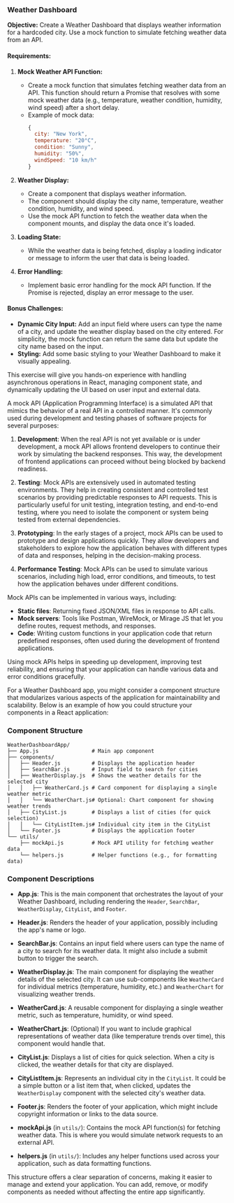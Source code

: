 ### Weather Dashboard

**Objective:** Create a Weather Dashboard that displays weather information for a hardcoded city. Use a mock function to simulate fetching weather data from an API.

#### Requirements:

1. **Mock Weather API Function:**
   - Create a mock function that simulates fetching weather data from an API. This function should return a Promise that resolves with some mock weather data (e.g., temperature, weather condition, humidity, wind speed) after a short delay.
   - Example of mock data:
     ```javascript
     {
       city: "New York",
       temperature: "20°C",
       condition: "Sunny",
       humidity: "50%",
       windSpeed: "10 km/h"
     }
     ```

2. **Weather Display:**
   - Create a component that displays weather information.
   - The component should display the city name, temperature, weather condition, humidity, and wind speed.
   - Use the mock API function to fetch the weather data when the component mounts, and display the data once it's loaded.

3. **Loading State:**
   - While the weather data is being fetched, display a loading indicator or message to inform the user that data is being loaded.

4. **Error Handling:**
   - Implement basic error handling for the mock API function. If the Promise is rejected, display an error message to the user.

#### Bonus Challenges:

- **Dynamic City Input:** Add an input field where users can type the name of a city, and update the weather display based on the city entered. For simplicity, the mock function can return the same data but update the city name based on the input.
- **Styling:** Add some basic styling to your Weather Dashboard to make it visually appealing.

This exercise will give you hands-on experience with handling asynchronous operations in React, managing component state, and dynamically updating the UI based on user input and external data.



A mock API (Application Programming Interface) is a simulated API that mimics the behavior of a real API in a controlled manner. It's commonly used during development and testing phases of software projects for several purposes:

1. **Development**: When the real API is not yet available or is under development, a mock API allows frontend developers to continue their work by simulating the backend responses. This way, the development of frontend applications can proceed without being blocked by backend readiness.

2. **Testing**: Mock APIs are extensively used in automated testing environments. They help in creating consistent and controlled test scenarios by providing predictable responses to API requests. This is particularly useful for unit testing, integration testing, and end-to-end testing, where you need to isolate the component or system being tested from external dependencies.

3. **Prototyping**: In the early stages of a project, mock APIs can be used to prototype and design applications quickly. They allow developers and stakeholders to explore how the application behaves with different types of data and responses, helping in the decision-making process.

4. **Performance Testing**: Mock APIs can be used to simulate various scenarios, including high load, error conditions, and timeouts, to test how the application behaves under different conditions.

Mock APIs can be implemented in various ways, including:
- **Static files**: Returning fixed JSON/XML files in response to API calls.
- **Mock servers**: Tools like Postman, WireMock, or Mirage JS that let you define routes, request methods, and responses.
- **Code**: Writing custom functions in your application code that return predefined responses, often used during the development of frontend applications.

Using mock APIs helps in speeding up development, improving test reliability, and ensuring that your application can handle various data and error conditions gracefully.






For a Weather Dashboard app, you might consider a component structure that modularizes various aspects of the application for maintainability and scalability. Below is an example of how you could structure your components in a React application:

### Component Structure

```
WeatherDashboardApp/
├── App.js                 # Main app component
├── components/
│   ├── Header.js          # Displays the application header
│   ├── SearchBar.js       # Input field to search for cities
│   ├── WeatherDisplay.js  # Shows the weather details for the selected city
│   │   ├── WeatherCard.js # Card component for displaying a single weather metric
│   │   └── WeatherChart.js# Optional: Chart component for showing weather trends
│   ├── CityList.js        # Displays a list of cities (for quick selection)
│   │   └── CityListItem.js# Individual city item in the CityList
│   └── Footer.js          # Displays the application footer
└── utils/
    ├── mockApi.js         # Mock API utility for fetching weather data
    └── helpers.js         # Helper functions (e.g., for formatting data)
```

### Component Descriptions

- **App.js**: This is the main component that orchestrates the layout of your Weather Dashboard, including rendering the `Header`, `SearchBar`, `WeatherDisplay`, `CityList`, and `Footer`.

- **Header.js**: Renders the header of your application, possibly including the app's name or logo.

- **SearchBar.js**: Contains an input field where users can type the name of a city to search for its weather data. It might also include a submit button to trigger the search.

- **WeatherDisplay.js**: The main component for displaying the weather details of the selected city. It can use sub-components like `WeatherCard` for individual metrics (temperature, humidity, etc.) and `WeatherChart` for visualizing weather trends.

- **WeatherCard.js**: A reusable component for displaying a single weather metric, such as temperature, humidity, or wind speed.

- **WeatherChart.js**: (Optional) If you want to include graphical representations of weather data (like temperature trends over time), this component would handle that.

- **CityList.js**: Displays a list of cities for quick selection. When a city is clicked, the weather details for that city are displayed.

- **CityListItem.js**: Represents an individual city in the `CityList`. It could be a simple button or a list item that, when clicked, updates the `WeatherDisplay` component with the selected city's weather data.

- **Footer.js**: Renders the footer of your application, which might include copyright information or links to the data source.

- **mockApi.js** (in `utils/`): Contains the mock API function(s) for fetching weather data. This is where you would simulate network requests to an external API.

- **helpers.js** (in `utils/`): Includes any helper functions used across your application, such as data formatting functions.

This structure offers a clear separation of concerns, making it easier to manage and extend your application. You can add, remove, or modify components as needed without affecting the entire app significantly.
